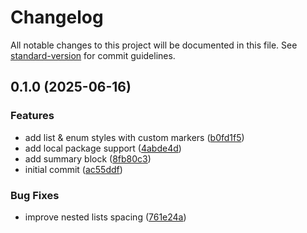 # Changelog

All notable changes to this project will be documented in this file. See [standard-version](https://github.com/conventional-changelog/standard-version) for commit guidelines.

## 0.1.0 (2025-06-16)


### Features

* add list & enum styles with custom markers ([b0fd1f5](https://github.com/Dawnfz-Lenfeng/easy-paper/commit/b0fd1f5d45937c01fe7bb4d709df35e0ced16c12))
* add local package support ([4abde4d](https://github.com/Dawnfz-Lenfeng/easy-paper/commit/4abde4d8d7a131bdf8fd27b5d700f004ed1135c2))
* add summary block ([8fb80c3](https://github.com/Dawnfz-Lenfeng/easy-paper/commit/8fb80c3791b80f188ee7157beaca0bd0196dc46a))
* initial commit ([ac55ddf](https://github.com/Dawnfz-Lenfeng/easy-paper/commit/ac55ddf40d0362384bb2dd34f911babb4f6e718b))


### Bug Fixes

* improve nested lists spacing ([761e24a](https://github.com/Dawnfz-Lenfeng/easy-paper/commit/761e24a035527546d8f537ea0b8f2922f5cde647))
